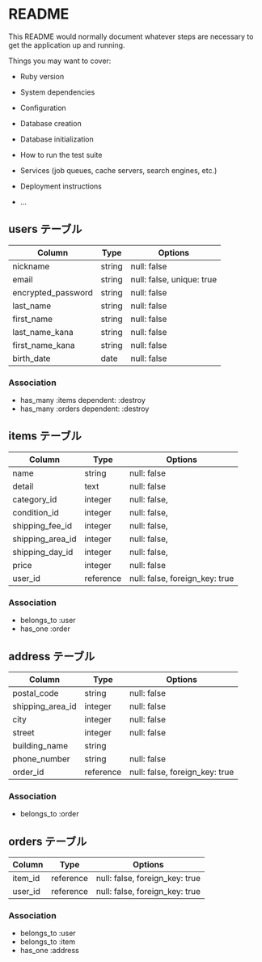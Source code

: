 # README

This README would normally document whatever steps are necessary to get the
application up and running.

Things you may want to cover:

* Ruby version

* System dependencies

* Configuration

* Database creation

* Database initialization

* How to run the test suite

* Services (job queues, cache servers, search engines, etc.)

* Deployment instructions

* ...

## users テーブル

| Column             | Type   | Options                   |
| ------------------ | ------ | -----------               |
| nickname           | string | null: false               |
| email              | string | null: false, unique: true |
| encrypted_password | string | null: false               |
| last_name          | string | null: false               |
| first_name         | string | null: false               |
| last_name_kana     | string | null: false               |
| first_name_kana    | string | null: false               |
| birth_date         | date   | null: false               |


### Association

- has_many :items dependent: :destroy
- has_many :orders dependent: :destroy


## items テーブル

| Column           | Type      | Options                        |
| ------           | --------- | -----------                    |
| name             | string    | null: false                    |
| detail           | text      | null: false                    |
| category_id      | integer   | null: false,                   |
| condition_id     | integer   | null: false,                   |
| shipping_fee_id  | integer   | null: false,                   |
| shipping_area_id | integer   | null: false,                   |
| shipping_day_id  | integer   | null: false,                   |
| price            | integer   | null: false                    |
| user_id          | reference | null: false, foreign_key: true |


### Association

- belongs_to :user
- has_one :order

## address テーブル

| Column           | Type       | Options                        |
| -------          | ---------- | ------------------------------ |
| postal_code      | string     | null: false                    |
| shipping_area_id | integer    | null: false                    |
| city             | integer    | null: false                    |
| street           | integer    | null: false                    |
| building_name    | string     |                                |
| phone_number     | string     | null: false                    |
| order_id         | reference  | null: false, foreign_key: true |


### Association

- belongs_to :order

## orders テーブル

| Column        | Type       | Options                        |
| -------       | ---------- | ------------------------------ |
| item_id       | reference  | null: false, foreign_key: true |
| user_id       | reference  | null: false, foreign_key: true |


### Association

- belongs_to :user
- belongs_to :item
- has_one :address